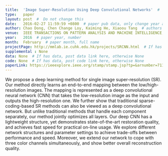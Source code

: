 ```yaml
---
title:  'Image Super-Resolution Using Deep Convolutional Networks'  #  Paper title, covered by ''
type:   paper
layout: post  #  Do not change this
date:   2016-02-27 11:59:59 +0800  # paper pub data, only change year and month according to this format
author: Chao Dong, Chen Change Loy, Kaiming He, Xiaoou Tang  # authors information
venue:  IEEE TRANSACTIONS ON PATTERN ANALYSIS AND MACHINE INTELLIGENCE, 2016  # Where it be, ICCV and CVPR remove IEEE Conference on, 
year:   2016  # paper year, number
month:  February  # paper month, full name
projectPage: http://mmlab.ie.cuhk.edu.hk/projects/SRCNN.html  # If has project page, link here, otherwise None
supplemental : None
data: None  # If has data, post data link here, otherwise None
code: None  # If has data, post code link here, otherwise None
paperLink: https://ieeexplore.ieee.org/stamp/stamp.jsp?tp=&arnumber=7115171  # post paper pdf link here
---
```


We propose a deep learning method for single image super-resolution (SR). Our method directly learns an end-to-end mapping between the low/high-resolution images. The mapping is represented as a deep convolutional neural network (CNN) that takes the low-resolution image as the input and outputs the high-resolution one. We further show that traditional sparse-coding-based SR methods can also be viewed as a deep convolutional network. But unlike traditional methods that handle each component separately, our method jointly optimizes all layers. Our deep CNN has a lightweight structure, yet demonstrates state-of-the-art restoration quality, and achieves fast speed for practical on-line usage. We explore different network structures and parameter settings to achieve trade-offs between performance and speed. Moreover, we extend our network to cope with three color channels simultaneously, and show better overall reconstruction quality.